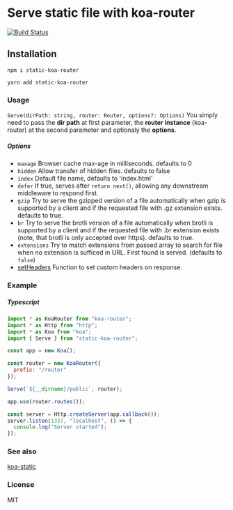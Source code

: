 # Serve static file with koa-router
[![Build Status](https://travis-ci.org/OwenCalvin/static-koa-router.svg?branch=master)](https://travis-ci.org/OwenCalvin/static-koa-router)

## Installation
```
npm i static-koa-router
```
```
yarn add static-koa-router
```

### Usage
`Serve(dirPath: string, router: Router, options?: Options)`
You simply need to pass the **dir path** at first parameter, the **router instance** (koa-router) at the second parameter and optionaly the **options**.

##### Options
 - `maxage` Browser cache max-age in milliseconds. defaults to 0
 - `hidden` Allow transfer of hidden files. defaults to false
 - `index` Default file name, defaults to 'index.html'
 - `defer` If true, serves after `return next()`, allowing any downstream middleware to respond first.
 - `gzip`  Try to serve the gzipped version of a file automatically when gzip is supported by a client and if the requested file with .gz extension exists. defaults to true.
 - `br`  Try to serve the brotli version of a file automatically when brotli is supported by a client and if the requested file with .br extension exists (note, that brotli is only accepted over https). defaults to true.
 - `extensions` Try to match extensions from passed array to search for file when no extension is sufficed in URL. First found is served. (defaults to `false`)
 - [setHeaders](https://github.com/koajs/send#setheaders) Function to set custom headers on response.

### Example
##### Typescript
```javascript
import * as KoaRouter from "koa-router";
import * as Http from "http";
import * as Koa from "koa";
import { Serve } from "static-koa-router";

const app = new Koa();

const router = new KoaRouter({
  prefix: "/router"
});

Serve(`${__dirname}/public`, router);

app.use(router.routes());

const server = Http.createServer(app.callback());
server.listen(1337, "localhost", () => {
  console.log("Server started");
});

```

### See also
[koa-static](https://github.com/koajs/static)

### License
MIT
